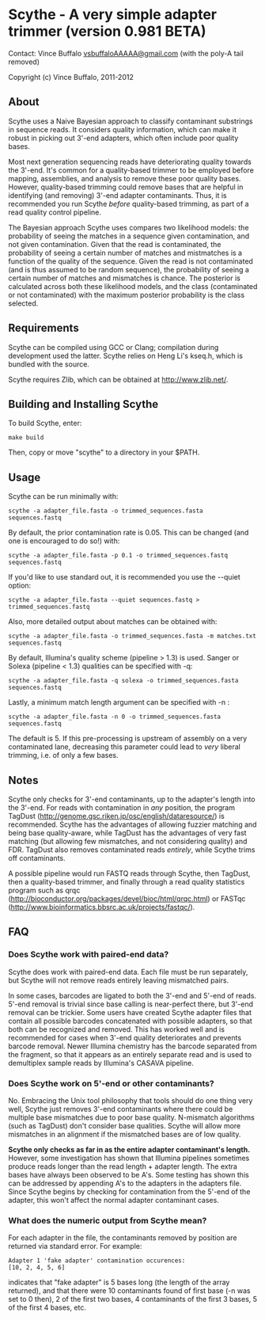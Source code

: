 # Scythe - A very simple adapter trimmer (version 0.981 BETA)

Contact: Vince Buffalo <vsbuffaloAAAAA@gmail.com> (with the poly-A tail removed)

Copyright (c) Vince Buffalo, 2011-2012

## About

Scythe uses a Naive Bayesian approach to classify contaminant
substrings in sequence reads. It considers quality information, which
can make it robust in picking out 3'-end adapters, which often include
poor quality bases.

Most next generation sequencing reads have deteriorating quality
towards the 3'-end. It's common for a quality-based trimmer to be
employed before mapping, assemblies, and analysis to remove these poor
quality bases. However, quality-based trimming could remove bases that
are helpful in identifying (and removing) 3'-end adapter
contaminants. Thus, it is recommended you run Scythe *before*
quality-based trimming, as part of a read quality control pipeline.

The Bayesian approach Scythe uses compares two likelihood models: the
probability of seeing the matches in a sequence given contamination,
and not given contamination. Given that the read is contaminated, the
probability of seeing a certain number of matches and mistmatches is a
function of the quality of the sequence. Given the read is not
contaminated (and is thus assumed to be random sequence), the
probability of seeing a certain number of matches and mismatches is
chance. The posterior is calculated across both these likelihood
models, and the class (contaminated or not contaminated) with the
maximum posterior probability is the class selected.

## Requirements

Scythe can be compiled using GCC or Clang; compilation during
development used the latter. Scythe relies on Heng Li's kseq.h, which
is bundled with the source.

Scythe requires Zlib, which can be obtained at <http://www.zlib.net/>.

## Building and Installing Scythe

To build Scythe, enter:

    make build

Then, copy or move "scythe" to a directory in your $PATH.

## Usage

Scythe can be run minimally with:

    scythe -a adapter_file.fasta -o trimmed_sequences.fasta sequences.fastq

By default, the prior contamination rate is 0.05. This can be changed
(and one is encouraged to do so!) with:

    scythe -a adapter_file.fasta -p 0.1 -o trimmed_sequences.fastq sequences.fastq

If you'd like to use standard out, it is recommended you use the
--quiet option:

    scythe -a adapter_file.fasta --quiet sequences.fastq > trimmed_sequences.fastq

Also, more detailed output about matches can be obtained with:

    scythe -a adapter_file.fasta -o trimmed_sequences.fasta -m matches.txt sequences.fastq

By default, Illumina's quality scheme (pipeline > 1.3) is used. Sanger
or Solexa (pipeline < 1.3) qualities can be specified with -q:

    scythe -a adapter_file.fasta -q solexa -o trimmed_sequences.fasta sequences.fastq

Lastly, a minimum match length argument can be specified with -n <integer>:

    scythe -a adapter_file.fasta -n 0 -o trimmed_sequences.fasta sequences.fastq

The default is 5. If this pre-processing is upstream of assembly on a
very contaminated lane, decreasing this parameter could lead to *very*
liberal trimming, i.e. of only a few bases. 

## Notes

Scythe only checks for 3'-end contaminants, up to the adapter's length
into the 3'-end. For reads with contamination in *any* position, the
program TagDust (<http://genome.gsc.riken.jp/osc/english/dataresource/>)
is recommended. Scythe has the advantages of allowing fuzzier matching
and being base quality-aware, while TagDust has the advantages of very
fast matching (but allowing few mismatches, and not considering
quality) and FDR. TagDust also removes contaminated reads *entirely*, while
Scythe trims off contaminants. 

A possible pipeline would run FASTQ reads through Scythe, then
TagDust, then a quality-based trimmer, and finally through a read
quality statistics program such as qrqc
(<http://bioconductor.org/packages/devel/bioc/html/qrqc.html>) or FASTqc
(<http://www.bioinformatics.bbsrc.ac.uk/projects/fastqc/>).

## FAQ 

### Does Scythe work with paired-end data?

Scythe does work with paired-end data. Each file must be run
separately, but Scythe will not remove reads entirely leaving
mismatched pairs.

In some cases, barcodes are ligated to both the 3'-end and 5'-end of
reads. 5'-end removal is trivial since base calling is near-perfect
there, but 3'-end removal can be trickier. Some users have created
Scythe adapter files that contain all possible barcodes concatenated
with possible adapters, so that both can be recognized and
removed. This has worked well and is recommended for cases when 3'-end
quality deteriorates and prevents barcode removal. Newer Illumina
chemistry has the barcode separated from the fragment, so that it
appears as an entirely separate read and is used to demultiplex sample
reads by Illumina's CASAVA pipeline.

### Does Scythe work on 5'-end or other contaminants?

No. Embracing the Unix tool philosophy that tools should do one thing
very well, Scythe just removes 3'-end contaminants where there could
be multiple base mismatches due to poor base quality. N-mismatch
algorithms (such as TagDust) don't consider base qualities. Scythe
will allow more mismatches in an alignment if the mismatched bases are
of low quality.

**Scythe only checks as far in as the entire adapter contaminant's
length.** However, some investigation has shown that Illumina
pipelines sometimes produce reads longer than the read length +
adapter length. The extra bases have always been observed to be
A's. Some testing has shown this can be addressed by appending A's to
the adapters in the adapters file. Since Scythe begins by checking for
contamination from the 5'-end of the adapter, this won't affect the
normal adapter contaminant cases.

### What does the numeric output from Scythe mean?

For each adapter in the file, the contaminants removed by position are
returned via standard error. For example:

    Adapter 1 'fake adapter' contamination occurences:
    [10, 2, 4, 5, 6]

indicates that "fake adapter" is 5 bases long (the length of the array
returned), and that there were 10 contaminants found of first base (-n
was set to 0 then), 2 of the first two bases, 4 contaminants of the
first 3 bases, 5 of the first 4 bases, etc.




